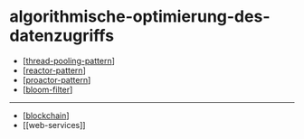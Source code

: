# algorithmische-optimierung-des-datenzugriffs

- [[thread-pooling-pattern]]
- [[reactor-pattern]]
- [[proactor-pattern]]
- [[bloom-filter]]

---

- [[blockchain]]
- [[web-services]]

[//begin]: # "Autogenerated link references for markdown compatibility"
[thread-pooling-pattern]: thread-pooling-pattern.md "thread-pooling-pattern"
[reactor-pattern]: reactor-pattern.md "reactor-pattern"
[proactor-pattern]: proactor-pattern.md "proactor-pattern"
[bloom-filter]: bloom-filter.md "bloom-filter"
[blockchain]: blockchain.md "blockchain"
[//end]: # "Autogenerated link references"

